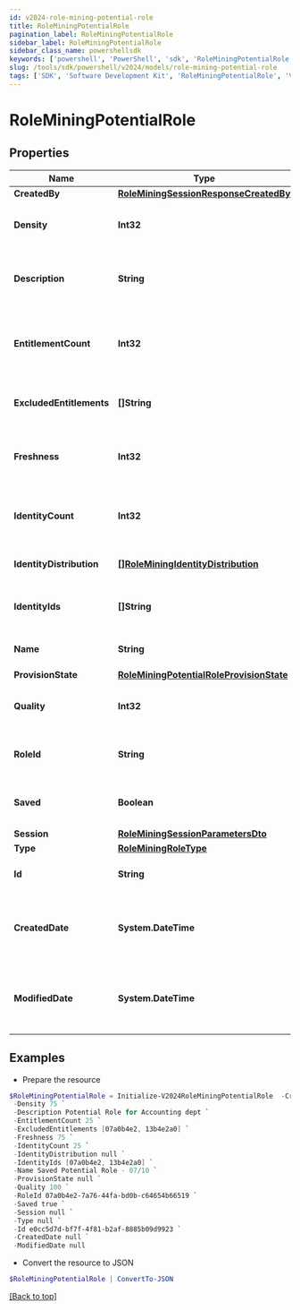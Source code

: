 ```yaml
---
id: v2024-role-mining-potential-role
title: RoleMiningPotentialRole
pagination_label: RoleMiningPotentialRole
sidebar_label: RoleMiningPotentialRole
sidebar_class_name: powershellsdk
keywords: ['powershell', 'PowerShell', 'sdk', 'RoleMiningPotentialRole', 'V2024RoleMiningPotentialRole'] 
slug: /tools/sdk/powershell/v2024/models/role-mining-potential-role
tags: ['SDK', 'Software Development Kit', 'RoleMiningPotentialRole', 'V2024RoleMiningPotentialRole']
---
```



# RoleMiningPotentialRole

## Properties

Name | Type | Description | Notes
------------ | ------------- | ------------- | -------------
**CreatedBy** | [**RoleMiningSessionResponseCreatedBy**](role-mining-session-response-created-by) |  | [optional] 
**Density** | **Int32** | The density of a potential role. | [optional] 
**Description** | **String** | The description of a potential role. | [optional] 
**EntitlementCount** | **Int32** | The number of entitlements in a potential role. | [optional] 
**ExcludedEntitlements** | **[]String** | The list of entitlement ids to be excluded. | [optional] 
**Freshness** | **Int32** | The freshness of a potential role. | [optional] 
**IdentityCount** | **Int32** | The number of identities in a potential role. | [optional] 
**IdentityDistribution** | [**[]RoleMiningIdentityDistribution**](role-mining-identity-distribution) | Identity attribute distribution. | [optional] 
**IdentityIds** | **[]String** | The list of ids in a potential role. | [optional] 
**Name** | **String** | Name of the potential role. | [optional] 
**ProvisionState** | [**RoleMiningPotentialRoleProvisionState**](role-mining-potential-role-provision-state) |  | [optional] 
**Quality** | **Int32** | The quality of a potential role. | [optional] 
**RoleId** | **String** | The roleId of a potential role. | [optional] 
**Saved** | **Boolean** | The potential role's saved status. | [optional] 
**Session** | [**RoleMiningSessionParametersDto**](role-mining-session-parameters-dto) |  | [optional] 
**Type** | [**RoleMiningRoleType**](role-mining-role-type) |  | [optional] 
**Id** | **String** | Id of the potential role | [optional] 
**CreatedDate** | **System.DateTime** | The date-time when this potential role was created. | [optional] 
**ModifiedDate** | **System.DateTime** | The date-time when this potential role was modified. | [optional] 

## Examples

- Prepare the resource
```powershell
$RoleMiningPotentialRole = Initialize-V2024RoleMiningPotentialRole  -CreatedBy null `
 -Density 75 `
 -Description Potential Role for Accounting dept `
 -EntitlementCount 25 `
 -ExcludedEntitlements [07a0b4e2, 13b4e2a0] `
 -Freshness 75 `
 -IdentityCount 25 `
 -IdentityDistribution null `
 -IdentityIds [07a0b4e2, 13b4e2a0] `
 -Name Saved Potential Role - 07/10 `
 -ProvisionState null `
 -Quality 100 `
 -RoleId 07a0b4e2-7a76-44fa-bd0b-c64654b66519 `
 -Saved true `
 -Session null `
 -Type null `
 -Id e0cc5d7d-bf7f-4f81-b2af-8885b09d9923 `
 -CreatedDate null `
 -ModifiedDate null
```

- Convert the resource to JSON
```powershell
$RoleMiningPotentialRole | ConvertTo-JSON
```


[[Back to top]](#) 

